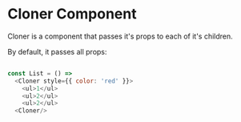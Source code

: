# Cloner Component

Cloner is a component that passes it's props to each of it's children.

By default, it passes all props:

```js

const List = () =>
  <Cloner style={{ color: 'red' }}>
    <ul>1</ul>
    <ul>2</ul>
    <ul>2</ul>
  <Cloner/>

```
